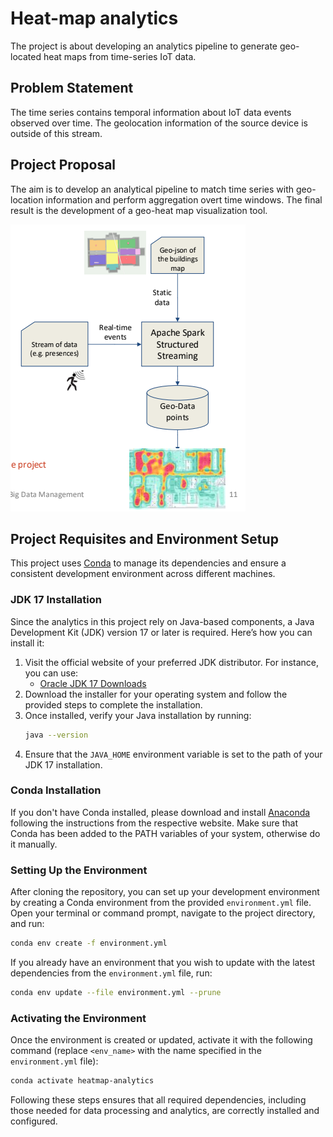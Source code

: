 # Heat-map analytics

The project is about developing an analytics pipeline to generate geo-located
heat maps from time-series IoT data.

## Problem Statement

The time series contains temporal
information about IoT data events observed
over time. The geolocation information of
the source device is outside of this stream.

## Project Proposal

The aim is to develop an analytical pipeline
to match time series with geo-location
information and perform aggregation overt
time windows. The final result is the
development of a geo-heat map visualization
tool.

![img.png](Images/Figure1.png)

## Project Requisites and Environment Setup

This project uses [Conda](https://docs.conda.io/en/latest/) to manage its dependencies and ensure a consistent
development environment across different machines.

### JDK 17 Installation

Since the analytics in this project rely on Java-based components, a Java Development Kit (JDK) version 17 or later is required. Here’s how you can install it:

1. Visit the official website of your preferred JDK distributor. For instance, you can use:
    - [Oracle JDK 17 Downloads](https://www.oracle.com/java/technologies/javase/jdk17-archive-downloads.html)
2. Download the installer for your operating system and follow the provided steps to complete the installation.
3. Once installed, verify your Java installation by running:
   ```bash
   java --version
   ```
4. Ensure that the `JAVA_HOME` environment variable is set to the path of your JDK 17 installation.

### Conda Installation

If you don't have Conda installed, please download and install [Anaconda](https://www.anaconda.com/download) following
the instructions from the respective website.
Make sure that Conda has been added to the PATH variables of your system, otherwise do it manually.

### Setting Up the Environment

After cloning the repository, you can set up your development environment by creating a Conda environment from the
provided `environment.yml` file. Open your terminal or command prompt, navigate to the project directory, and run:

```bash
conda env create -f environment.yml
```

If you already have an environment that you wish to update with the latest dependencies from the `environment.yml` file,
run:

```bash
conda env update --file environment.yml --prune
```

### Activating the Environment

Once the environment is created or updated, activate it with the following command (replace `<env_name>` with the name
specified in the `environment.yml` file):

```bash
conda activate heatmap-analytics
```

Following these steps ensures that all required dependencies, including those needed for data processing and analytics,
are correctly installed and configured.